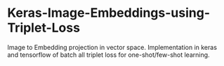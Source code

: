 # Keras-Image-Embeddings-using-Triplet-Loss
Image to Embedding projection in vector space. Implementation in keras and tensorflow of batch all triplet loss for one-shot/few-shot learning.
